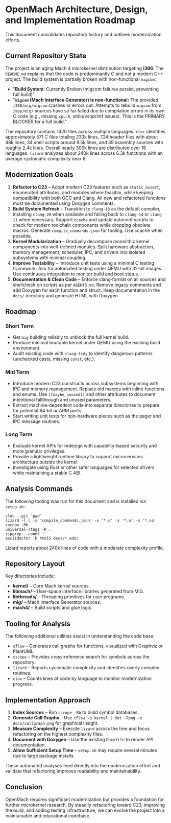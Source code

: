 # OpenMach Architecture, Design, and Implementation Roadmap

This document consolidates repository history and outlines modernization efforts.

## Current Repository State

The project is an aging Mach 4 microkernel distribution targeting **i386**. The `README.md` explains that the code is predominantly C and not a modern C++ project. The build system is partially broken with non-functional `migcom`:

- "**Build System**: Currently Broken (migcom failures persist, preventing full build)"
- "**`migcom` (Mach Interface Generator) is non-functional:** The provided `i386/mig/migcom` crashes or errors out. Attempts to rebuild `migcom` from `/app/mig/` sources have so far failed due to compilation errors in its own C code (e.g., missing `cpu.h`, stdio/vsnprintf issues). This is the PRIMARY BLOCKER for a full build."

The repository contains 1420 files across multiple languages. `cloc` identifies approximately 571 C files totaling 233k lines, 724 header files with about 48k lines, 34 shell scripts around 9.5k lines, and 39 assembly sources with roughly 2.4k lines. Overall nearly 300k lines are distributed over 18 languages. `lizard` analyzes about 240k lines across 6.3k functions with an average cyclomatic complexity near 6.

## Modernization Goals

1. **Refactor to C23** – Adopt modern C23 features such as `static_assert`, enumerated attributes, and modules where feasible, while keeping compatibility with both GCC and Clang. All new and refactored functions must be documented using Doxygen comments.
2. **Build System Refresh** – Transition to `clang-18` as the default compiler, installing `clang-20` when available and falling back to `clang-14` or `clang-11` when necessary. Support `ccache` and update autoconf scripts to check for modern toolchain components while dropping obsolete macros. Generate `compile_commands.json` for tooling. Use ccache when possible. 
3. **Kernel Modularization** – Gradually decompose monolithic kernel components into well-defined modules. Split hardware abstraction, memory management, scheduler, IPC, and drivers into isolated subsystems with minimal coupling.
4. **Improve Testability** – Introduce unit tests using a minimal C testing framework. Aim for automated testing under QEMU with 32‑bit images. Use continuous integration to monitor build and boot status.
5. **Documentation & Clean Code** – Enforce clang‑format on all sources and shellcheck on scripts as per `AGENTS.md`. Remove legacy comments and add Doxygen for each function and struct. Keep documentation in the `docs/` directory and generate HTML with Doxygen.

## Roadmap

### Short Term
- Get `mig` building reliably to unblock the full kernel build.
- Produce minimal bootable kernel under QEMU using the existing build environment.
- Audit existing code with `clang-tidy` to identify dangerous patterns (unchecked casts, missing `const`, etc.).

### Mid Term
- Introduce modern C23 constructs across subsystems beginning with IPC and memory management. Replace old macros with inline functions and enums. Use `[[maybe_unused]]` and other attributes to document intentional fallthrough and unused parameters.
- Extract machine-dependent code into separate directories to prepare for potential 64‑bit or ARM ports.
- Start writing unit tests for non-hardware pieces such as the pager and IPC message routines.

### Long Term
- Evaluate kernel APIs for redesign with capability-based security and more granular privileges.
- Provide a lightweight runtime library to support microservices architecture outside the kernel.
- Investigate using Rust or other safer languages for selected drivers while maintaining a stable C ABI.

## Analysis Commands

The following tooling was run for this document and is installed via `setup.sh`:

```
cloc --git `pwd`
lizard -l c -x 'compile_commands.json' -x '*.o' -x '*.a' -x '*.so'
cscope -Rb
universal-ctags -R .
ripgrep --count ''
asciidoctor -b html5 docs/*.adoc
```

Lizard reports about 240k lines of code with a moderate complexity profile.

## Repository Layout

Key directories include:

- **kernel/** – Core Mach kernel sources.
- **libmach/** – User‑space interface libraries generated from MIG.
- **libthreads/** – Threading primitives for user programs.
- **mig/** – Mach Interface Generator sources.
- **mach4/** – Build scripts and glue logic.

## Tooling for Analysis

The following additional utilities assist in understanding the code base:

- `cflow` – Generates call graphs for functions, visualized with Graphviz or PlantUML.
- `cscope` – Provides cross‑reference search for symbols across the repository.
- `lizard` – Reports cyclomatic complexity and identifies overly complex routines.
- `cloc` – Counts lines of code by language to monitor modernization progress.

## Implementation Approach

1. **Index Sources** – Run `cscope -Rb` to build symbol databases.
2. **Generate Call Graphs** – Use `cflow -b kernel | dot -Tpng -o docs/callgraph.png` for graphical insight.
3. **Measure Complexity** – Execute `lizard` across the tree and focus refactoring on the highest complexity files.
4. **Document with Doxygen** – Use the existing `Doxyfile` to render API documentation.
5. **Allow Sufficient Setup Time** – `setup.sh` may require several minutes due to large package installs.

These automated analyses feed directly into the modernization effort and validate that refactoring improves readability and maintainability.

## Conclusion

OpenMach requires significant modernization but provides a foundation for further microkernel research. By steadily refactoring toward C23, improving the build, and adding testing infrastructure, we can evolve the project into a maintainable and educational codebase.

